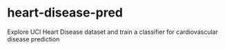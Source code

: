 # heart-disease-pred
Explore UCI Heart Disease dataset and train a classifier for cardiovascular disease prediction
